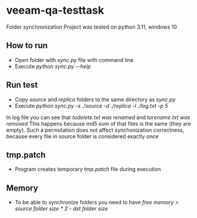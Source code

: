 # veeam-qa-testtask
Folder synchronization
Project was tested on python 3.11, windows 10 

## How to run
- Open folder with _sync.py_ file with command line
- Execute _python sync.py --help_

## Run test 
- Copy _source_ and _replica_ folders to the same directory as _sync.py_
- Execute _python sync.py -s ./source -d ./replica -l ./log.txt -p 5_

In log file you can see that _todelete.txt was renamed_ and _torename.txt was removed_
This happens because md5 sum of that files is the same (they are empty).
Such a permutation does not affect synchonization correctness, because every file in source folder is
considered exactly once


## tmp.patch
- Program creates temporary _tmp.patch_ file during execution

## Memory
- To be able to synchronize folders you need to have _free memory > source folder size * 2 - dst folder size_
